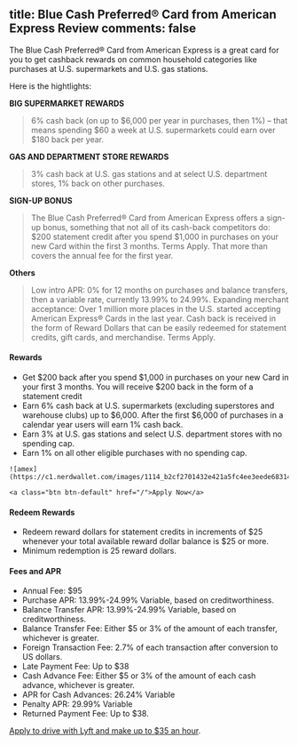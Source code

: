 title: Blue Cash Preferred® Card from American Express Review
comments: false
---

The Blue Cash Preferred® Card from American Express is a great card for you to get cashback rewards on common household categories like purchases at U.S. supermarkets and U.S. gas stations. 

Here is the hightlights:

**BIG SUPERMARKET REWARDS**

> 6% cash back (on up to $6,000 per year in purchases, then 1%) – that means spending $60 a week at U.S. supermarkets could earn over $180 back per year.

**GAS AND DEPARTMENT STORE REWARDS**

> 3% cash back at U.S. gas stations and at select U.S. department stores, 1% back on other purchases.

**SIGN-UP BONUS**

> The Blue Cash Preferred® Card from American Express offers a sign-up bonus, something that not all of its cash-back competitors do: $200 statement credit after you spend $1,000 in purchases on your new Card within the first 3 months. Terms Apply. That more than covers the annual fee for the first year.

**Others**

> Low intro APR: 0% for 12 months on purchases and balance transfers, then a variable rate, currently 13.99% to 24.99%.
> Expanding merchant acceptance: Over 1 million more places in the U.S. started accepting American Express® Cards in the last year.
> Cash back is received in the form of Reward Dollars that can be easily redeemed for statement credits, gift cards, and merchandise.
Terms Apply.

#### Rewards
* Get $200 back after you spend $1,000 in purchases on your new Card in your first 3 months. You will receive $200 back in the form of a statement credit
* Earn 6% cash back at U.S. supermarkets (excluding superstores and warehouse clubs) up to $6,000. After the first $6,000 of purchases in a calendar year users will earn 1% cash back.
* Earn 3% at U.S. gas stations and select U.S. department stores with no spending cap.
* Earn 1% on all other eligible purchases with no spending cap.

```
![amex](https://c1.nerdwallet.com/images/1114_b2cf2701432e421a5fc4ee3eede68314_L.jpg)

<a class="btn btn-default" href="/">Apply Now</a>
```


#### Redeem Rewards
* Redeem reward dollars for statement credits in increments of $25 whenever your total available reward dollar balance is $25 or more.
* Minimum redemption is 25 reward dollars.

#### Fees and APR
* Annual Fee: $95
* Purchase APR: 13.99%-24.99% Variable, based on creditworthiness.
* Balance Transfer APR: 13.99%-24.99% Variable, based on creditworthiness.
* Balance Transfer Fee: Either $5 or 3% of the amount of each transfer, whichever is greater.
* Foreign Transaction Fee: 2.7% of each transaction after conversion to US dollars.
* Late Payment Fee: Up to $38
* Cash Advance Fee: Either $5 or 3% of the amount of each cash advance, whichever is greater.
* APR for Cash Advances: 26.24% Variable
* Penalty APR: 29.99% Variable
* Returned Payment Fee: Up to $38.

[Apply to drive with Lyft and make up to $35 an hour](https://www.lyft.com/drivers).
